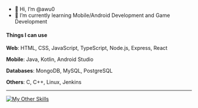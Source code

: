 <!---
awu0/awu0 is a ✨ special ✨ repository because its `README.md` (this file) appears on your GitHub profile.
You can click the Preview link to take a look at your changes.
--->

- 👋 Hi, I’m @awu0
- 🌱 I’m currently learning Mobile/Android Development and Game Development

#### Things I can use
**Web**:
HTML, CSS, JavaScript, TypeScript, Node.js, Express, React

**Mobile**: 
Java, Kotlin, Android Studio

**Databases**:
MongoDB, MySQL, PostgreSQL

**Others**:
C, C++, Linux, Jenkins

---
[![My Other Skills](https://skillicons.dev/icons?i=html,css,js,ts,nodejs,express,react,java,kotlin,androidstudio,c,cpp,linux,jenkins,mongodb,mysql,postgres&perline=10)](https://skillicons.dev)
